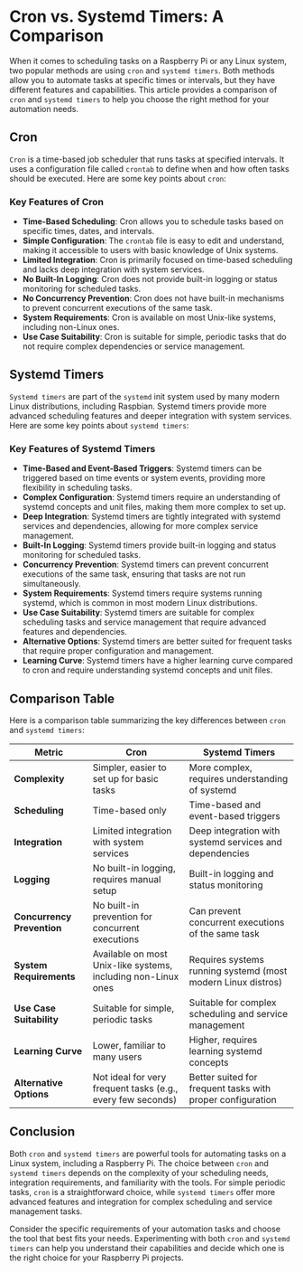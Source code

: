 
# Cron vs. Systemd Timers: A Comparison

When it comes to scheduling tasks on a Raspberry Pi or any Linux system, two popular methods are using `cron` and `systemd timers`. Both methods allow you to automate tasks at specific times or intervals, but they have different features and capabilities. This article provides a comparison of `cron` and `systemd timers` to help you choose the right method for your automation needs.

## Cron

`Cron` is a time-based job scheduler that runs tasks at specified intervals. It uses a configuration file called `crontab` to define when and how often tasks should be executed. Here are some key points about `cron`:


### Key Features of Cron

- **Time-Based Scheduling**: Cron allows you to schedule tasks based on specific times, dates, and intervals.
- **Simple Configuration**: The `crontab` file is easy to edit and understand, making it accessible to users with basic knowledge of Unix systems.
- **Limited Integration**: Cron is primarily focused on time-based scheduling and lacks deep integration with system services.
- **No Built-In Logging**: Cron does not provide built-in logging or status monitoring for scheduled tasks.
- **No Concurrency Prevention**: Cron does not have built-in mechanisms to prevent concurrent executions of the same task.
- **System Requirements**: Cron is available on most Unix-like systems, including non-Linux ones.
- **Use Case Suitability**: Cron is suitable for simple, periodic tasks that do not require complex dependencies or service management.

## Systemd Timers

`Systemd timers` are part of the `systemd` init system used by many modern Linux distributions, including Raspbian. Systemd timers provide more advanced scheduling features and deeper integration with system services. Here are some key points about `systemd timers`:


### Key Features of Systemd Timers

- **Time-Based and Event-Based Triggers**: Systemd timers can be triggered based on time events or system events, providing more flexibility in scheduling tasks.
- **Complex Configuration**: Systemd timers require an understanding of systemd concepts and unit files, making them more complex to set up.
- **Deep Integration**: Systemd timers are tightly integrated with systemd services and dependencies, allowing for more complex service management.
- **Built-In Logging**: Systemd timers provide built-in logging and status monitoring for scheduled tasks.
- **Concurrency Prevention**: Systemd timers can prevent concurrent executions of the same task, ensuring that tasks are not run simultaneously.
- **System Requirements**: Systemd timers require systems running systemd, which is common in most modern Linux distributions.
- **Use Case Suitability**: Systemd timers are suitable for complex scheduling tasks and service management that require advanced features and dependencies.
- **Alternative Options**: Systemd timers are better suited for frequent tasks that require proper configuration and management.
- **Learning Curve**: Systemd timers have a higher learning curve compared to cron and require understanding systemd concepts and unit files.

## Comparison Table

Here is a comparison table summarizing the key differences between `cron` and `systemd timers`:


| **Metric**                  | **Cron**                                                                 | **Systemd Timers**                                                  |
|-----------------------------|--------------------------------------------------------------------------|---------------------------------------------------------------------|
| **Complexity**              | Simpler, easier to set up for basic tasks                                | More complex, requires understanding of systemd                     |
| **Scheduling**              | Time-based only                                                          | Time-based and event-based triggers                                 |
| **Integration**             | Limited integration with system services                                 | Deep integration with systemd services and dependencies             |
| **Logging**                 | No built-in logging, requires manual setup                               | Built-in logging and status monitoring                              |
| **Concurrency Prevention**  | No built-in prevention for concurrent executions                         | Can prevent concurrent executions of the same task                  |
| **System Requirements**     | Available on most Unix-like systems, including non-Linux ones            | Requires systems running systemd (most modern Linux distros)        |
| **Use Case Suitability**    | Suitable for simple, periodic tasks                                      | Suitable for complex scheduling and service management              |
| **Learning Curve**          | Lower, familiar to many users                                            | Higher, requires learning systemd concepts                          |
| **Alternative Options**     | Not ideal for very frequent tasks (e.g., every few seconds)              | Better suited for frequent tasks with proper configuration          |

## Conclusion

Both `cron` and `systemd timers` are powerful tools for automating tasks on a Linux system, including a Raspberry Pi. The choice between `cron` and `systemd timers` depends on the complexity of your scheduling needs, integration requirements, and familiarity with the tools. For simple periodic tasks, `cron` is a straightforward choice, while `systemd timers` offer more advanced features and integration for complex scheduling and service management tasks.

Consider the specific requirements of your automation tasks and choose the tool that best fits your needs. Experimenting with both `cron` and `systemd timers` can help you understand their capabilities and decide which one is the right choice for your Raspberry Pi projects.
